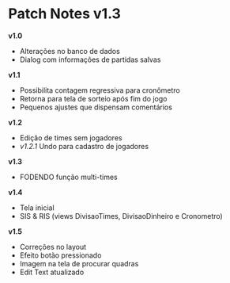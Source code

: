 # Patch Notes v1.3

**v1.0**

- Alterações no banco de dados
- Dialog com informações de partidas salvas

**v1.1**

- Possibilita contagem regressiva para cronômetro
- Retorna para tela de sorteio após fim do jogo
- Pequenos ajustes que dispensam comentários

**v1.2**

- Edição de times sem jogadores
- *v1.2.1* Undo para cadastro de jogadores

**v1.3**

- FODENDO função multi-times

**v1.4**

- Tela inicial
- SIS & RIS (views DivisaoTimes, DivisaoDinheiro e Cronometro)

**v1.5**

- Correções no layout
- Efeito botão pressionado
- Imagem na tela de procurar quadras
- Edit Text atualizado

